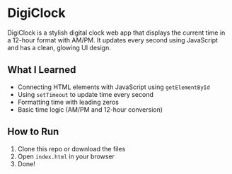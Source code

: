 # DigiClock
DigiClock is a stylish digital clock web app that displays the current time in a 12-hour format with AM/PM. It updates every second using JavaScript and has a clean, glowing UI design.

##  What I Learned
- Connecting HTML elements with JavaScript using `getElementById`
- Using `setTimeout` to update time every second
- Formatting time with leading zeros
- Basic time logic (AM/PM and 12-hour conversion)

##  How to Run
1. Clone this repo or download the files
2. Open `index.html` in your browser
3. Done!

